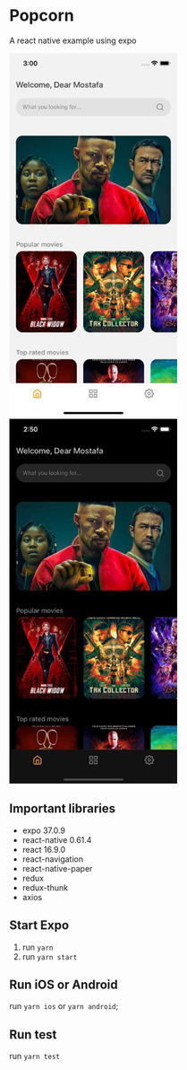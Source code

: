 # Popcorn
A react native example using expo

<img width="300" alt="light" src="https://raw.githubusercontent.com/MostafaTaghipour/popcorn/master/screenshots/1.jpg"> <img width="300" alt="dark" src="https://raw.githubusercontent.com/MostafaTaghipour/popcorn/master/screenshots/2.jpg">

## Important libraries
- expo 37.0.9
- react-native 0.61.4
- react 16.9.0
- react-navigation
- react-native-paper
- redux
- redux-thunk
- axios

## Start Expo

1.  run `yarn`
2.  run `yarn start`

## Run iOS or Android

run `yarn ios` or `yarn android`;

## Run test

run `yarn test`




